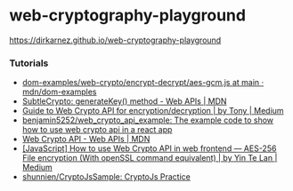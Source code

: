 web-cryptography-playground
===========================
https://dirkarnez.github.io/web-cryptography-playground
### Tutorials
- [dom-examples/web-crypto/encrypt-decrypt/aes-gcm.js at main · mdn/dom-examples](https://github.com/mdn/dom-examples/blob/main/web-crypto/encrypt-decrypt/aes-gcm.js#L24)
- [SubtleCrypto: generateKey() method - Web APIs | MDN](https://developer.mozilla.org/en-US/docs/Web/API/SubtleCrypto/generateKey)
- [Guide to Web Crypto API for encryption/decryption | by Tony | Medium](https://medium.com/@tony.infisical/guide-to-web-crypto-api-for-encryption-decryption-1a2c698ebc25)
- [benjamin5252/web_crypto_api_example: The example code to show how to use web crypto api in a react app](https://github.com/benjamin5252/web_crypto_api_example?source=post_page-----60abc7180b8a--------------------------------)
- [Web Crypto API - Web APIs | MDN](https://developer.mozilla.org/en-US/docs/Web/API/Web_Crypto_API)
- [[JavaScript] How to use Web Crypto API in web frontend — AES-256 File encryption (With openSSL command equivalent) | by Yin Te Lan | Medium](https://medium.com/@yinte1222/js-how-to-use-web-crypto-api-in-frontend-aes-256-file-encryption-with-openssl-equivalent-60abc7180b8a)
- [shunnien/CryptoJsSample: CryptoJs Practice](https://github.com/shunnien/CryptoJsSample/tree/master)
